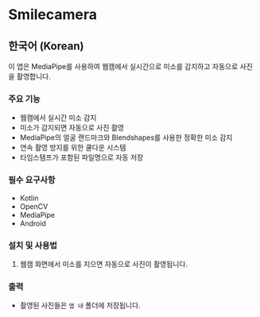 # Smilecamera

## 한국어 (Korean)

이 앱은 MediaPipe를 사용하여 웹캠에서 실시간으로 미소를 감지하고 자동으로 사진을 촬영합니다.

### 주요 기능
- 웹캠에서 실시간 미소 감지
- 미소가 감지되면 자동으로 사진 촬영
- MediaPipe의 얼굴 랜드마크와 Blendshapes를 사용한 정확한 미소 감지
- 연속 촬영 방지를 위한 쿨다운 시스템
- 타임스탬프가 포함된 파일명으로 자동 저장

### 필수 요구사항
- Kotlin
- OpenCV
- MediaPipe
- Android


### 설치 및 사용법
1. 웹캠 화면에서 미소를 지으면 자동으로 사진이 촬영됩니다.

### 출력
- 촬영된 사진들은 `앱 내` 폴더에 저장됩니다.
